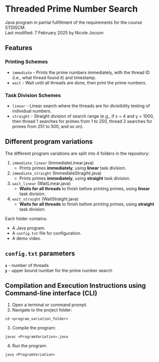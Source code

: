 # Threaded Prime Number Search  
Java program in partial fulfillment of the requirements for the course STDISCM.  
Last modified: 7 February 2025 by Nicole Jocson  

## Features
### Printing Schemes  
- `immediate` - Prints the prime numbers immediately, with the thread ID (i.e., what thread found it) and timestamp.  
- `wait` - Wait until all threads are done, then print the prime numbers.  

### Task Division Schemes  
- `linear` - Linear search where the threads are for divisibility testing of individual numbers.  
- `straight` - Straight division of search range (e.g., if x = 4 and y = 1000, then thread 1 searches for primes from 1 to 250, thread 2 searches for primes from 251 to 500, and so on).  

## Different program variations  
The different program variations are split into 4 folders in the repository:  
1. `immediate_linear` (ImmediateLinear.java)  
    - Prints primes **immediately**, using **linear** task division.  
2. `immediate_straight` (ImmediateStragiht.java)  
    - Prints primes **immediately**, using **straight** task division.  
3. `wait_linear` (WaitLinear.java)  
    - **Waits for all threads** to finish before printing primes, using **linear** task division.  
4. `wait_straight` (WaitStraight.java)  
    - **Waits for all threads** to finish before printing primes, using **straight** task division.  
  
Each folder contains:  
- A Java program.  
- A `config.txt` file for configuration.  
- A demo video.  

## `config.txt` parameters  
**`x`** - number of threads  
**`y`** - upper bound number for the prime number search  

## Compilation and Execution Instructions using Command-line interface (CLI)  
1. Open a terminal or command prompt.  
2. Navigate to the project folder:  
```
cd <program_variation_folder>
```
3. Compile the program:  
```
javac <ProgramVariation>.java
```
4. Run the program:  
```
java <ProgramVariation>
```